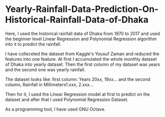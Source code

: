 # Yearly-Rainfall-Data-Prediction-On-Historical-Rainfall-Data-of-Dhaka
Here, I used the historical rainfall data of Dhaka from 1970 to 2017 and used the beginner level Linear Regression and Polynomial Regression algorithm into it to predict the rainfall.

I have colleceted the dataset from Kaggle's Yousuf Zaman and reduced the features into one feature. At first I accumulated the whole monthly dataset of Dhaka into yearly dataset. Then the first column of my dataset was years and the second one was yearly rainfall.

The dataset looks like: first column: Years 20xx, 19xx... and the second column, Rainfall in Millimeters1.xxx, 2.xxx...

Then for it, I used the Linear Regression model at first to predict on the dataset and after that I used Polynomial Regression Dataset.

As a programming tool, I have used GNU Octave.
